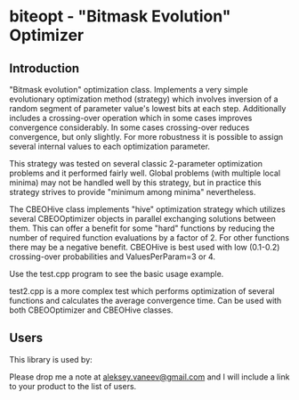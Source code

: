 # biteopt - "Bitmask Evolution" Optimizer #
## Introduction ##

"Bitmask evolution" optimization class. Implements a very simple
evolutionary optimization method (strategy) which involves inversion of a
random segment of parameter value's lowest bits at each step. Additionally
includes a crossing-over operation which in some cases improves convergence
considerably. In some cases crossing-over reduces convergence, but only
slightly. For more robustness it is possible to assign several internal
values to each optimization parameter.

This strategy was tested on several classic 2-parameter optimization
problems and it performed fairly well. Global problems (with multiple local
minima) may not be handled well by this strategy, but in practice this
strategy strives to provide "minimum among minima" nevertheless.

The CBEOHive class implements "hive" optimization strategy which utilizes
several CBEOOptimizer objects in parallel exchanging solutions between
them. This can offer a benefit for some "hard" functions by reducing the
number of required function evaluations by a factor of 2. For other
functions there may be a negative benefit. CBEOHive is best used with
low (0.1-0.2) crossing-over probabilities and ValuesPerParam=3 or 4.

Use the test.cpp program to see the basic usage example.

test2.cpp is a more complex test which performs optimization of several
functions and calculates the average convergence time. Can be used with both
CBEOOptimizer and CBEOHive classes.

## Users ##
This library is used by:

Please drop me a note at aleksey.vaneev@gmail.com and I will include a link to
your product to the list of users.
